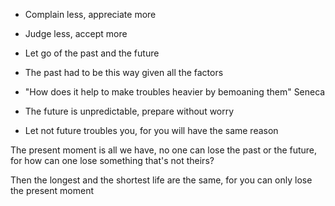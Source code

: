 ---
---

- Complain less, appreciate more
- Judge less, accept more

- Let go of the past and the future 

- The past had to be this way given all the factors 
- "How does it help to make troubles heavier by bemoaning them" Seneca 

- The future is unpredictable, prepare without worry 
- Let not future troubles you, for you will have the same reason 


The present moment is all we have, no one can lose the past or the future, for how can one lose something that's not theirs? 

Then the longest and the shortest life are the same, for you can only lose the present moment 
